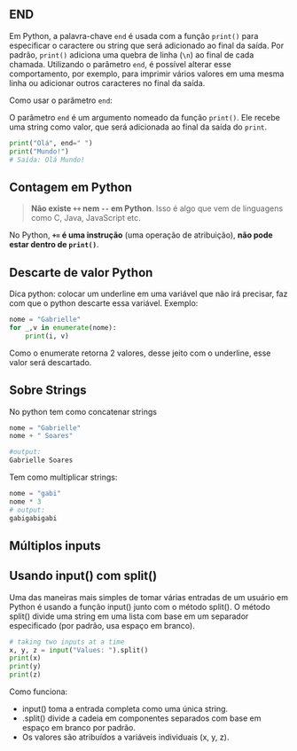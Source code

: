 
## END

Em Python, a palavra-chave `end` é usada com a função `print()` para especificar o caractere ou string que será adicionado ao final da saída. Por padrão, `print()` adiciona uma quebra de linha (`\n`) ao final de cada chamada. Utilizando o parâmetro `end`, é possível alterar esse comportamento, por exemplo, para imprimir vários valores em uma mesma linha ou adicionar outros caracteres no final da saída. 

Como usar o parâmetro `end`:

O parâmetro `end` é um argumento nomeado da função `print()`. Ele recebe uma string como valor, que será adicionada ao final da saída do `print`.

```python
print("Olá", end=" ")
print("Mundo!")
# Saída: Olá Mundo!
```


## Contagem em Python 

> **Não existe `++` nem `--` em Python**. Isso é algo que vem de linguagens como C, Java, JavaScript etc.

No Python, **`+=` é uma instrução** (uma operação de atribuição), **não pode estar dentro de `print()`**.


## Descarte de valor Python

 Dica python: colocar um underline em uma variável que não irá precisar, faz com que o python descarte essa variável. Exemplo: 

```python
nome = "Gabrielle"
for _,v in enumerate(nome):
	print(i, v)
```

Como o enumerate retorna 2 valores, desse jeito com o underline, esse valor será descartado. 


## Sobre Strings

No python tem como concatenar strings

```python
nome = "Gabrielle"
nome + " Soares"

#output:
Gabrielle Soares
```

Tem como multiplicar strings:

```python
nome = "gabi"
nome * 3
# output:
gabigabigabi
```


## Múltiplos inputs

## Usando input() com split()

Uma das maneiras mais simples de tomar várias entradas de um usuário em Python é usando a função input() junto com o método split(). O método split() divide uma string em uma lista com base em um separador especificado (por padrão, usa espaço em branco).

```python
# taking two inputs at a time
x, y, z = input("Values: ").split()
print(x)
print(y)
print(z)
```
Como funciona:

- input() toma a entrada completa como uma única string.
- .split() divide a cadeia em componentes separados com base em espaço em branco por padrão.
- Os valores são atribuídos a variáveis individuais (x, y, z).





